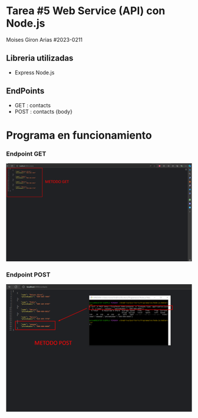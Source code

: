 # Tarea #5 Web Service (API) con Node.js
Moises Giron Arias #2023-0211

## Libreria utilizadas
- Express Node.js

## EndPoints
- GET : contacts
- POST : contacts {body}

# Programa en funcionamiento

### Endpoint GET
![ImageGET](Img/GET.png)

### Endpoint POST
![ImageGET](Img/POST.png)
